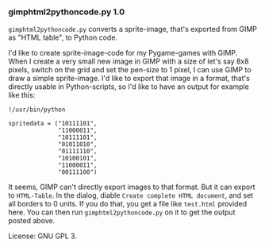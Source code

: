 ### gimphtml2pythoncode.py 1.0

`gimphtml2pythoncode.py` converts a sprite-image, that's exported from GIMP as "HTML table", to Python code.

I'd like to create sprite-image-code for my Pygame-games with GIMP. When I create a very small new image in GIMP with a size of let's say 8x8 pixels, switch on the grid and set the pen-size to 1 pixel, I can use GIMP to draw a simple sprite-image. I'd like to export that image in a format, that's directly usable in Python-scripts, so I'd like to have an output for example like this:
```
!/usr/bin/python

spritedata = ("10111101",
              "11000011",
              "10111101",
              "01011010",
              "01111110",
              "10100101",
              "11000011",
              "00111100")
```

It seems, GIMP can't directly export images to that format. But it can export to `HTML-Table`. In the dialog, diable `Create complete HTML document`, and set all borders to 0 units. If you do that, you get a file like `test.html` provided here.
You can then run `gimphtml2pythoncode.py` on it to get the output posted above.

License: GNU GPL 3.
